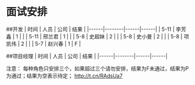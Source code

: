 # 面试安排

##开发
| 时间 | 人员   | 公司 | 结果 |
|------|--------|------|------|
| 5-11 | 李芳鑫 | 1    |  |
| 5-11 | 邢兰君 | 1    |  |
| 5-8 | 史超妹 | 2    |  |
| 5-8 | 史小曼 | 2    |  |
| 5-8 | 项凯伟 | 2    |  |
| 5-7  | 赵兴春 | 1    | F    |

##项目经理
| 时间 | 人员   | 公司 | 结果 |
|------|--------|------|------|

注意：
每种角色只安排三个，如果超过三个请勿安排，结果为F未通过，结果为P为通过；结果为空表示待定；
http://t.cn/RAdsUa7


